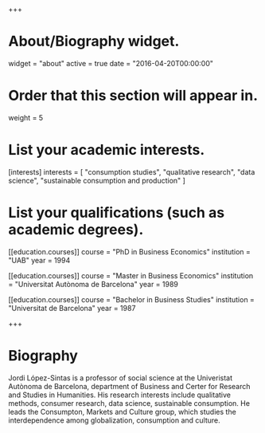 +++
# About/Biography widget.
widget = "about"
active = true
date = "2016-04-20T00:00:00"

# Order that this section will appear in.
weight = 5

# List your academic interests.
[interests]
  interests = [
    "consumption studies",
    "qualitative research",
    "data science",
    "sustainable consumption and production"
  ]

# List your qualifications (such as academic degrees).
[[education.courses]]
  course = "PhD in Business Economics"
  institution = "UAB"
  year = 1994

[[education.courses]]
  course = "Master in Business Economics"
  institution = "Universitat Autònoma de Barcelona"
  year = 1989
  
[[education.courses]]
  course = "Bachelor in Business Studies"
  institution = "Universitat de Barcelona"
  year = 1987
 
+++

# Biography

Jordi López-Sintas is a professor of social science at the Univeristat Autònoma de Barcelona, department of Business and Certer for Research and Studies in Humanities. His research interests include qualitative methods, consumer research, data science, sustainable consumption. He leads the Consumpton, Markets and Culture group, which studies the interdependence among globalization, consumption and culture. 